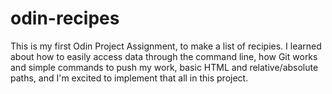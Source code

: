 # odin-recipes
This is my first Odin Project Assignment, to make a list of recipies.
I learned about how to easily access data through the command line, how Git works and simple commands to push my work, basic HTML and relative/absolute paths, and I'm excited to implement that all in this project.